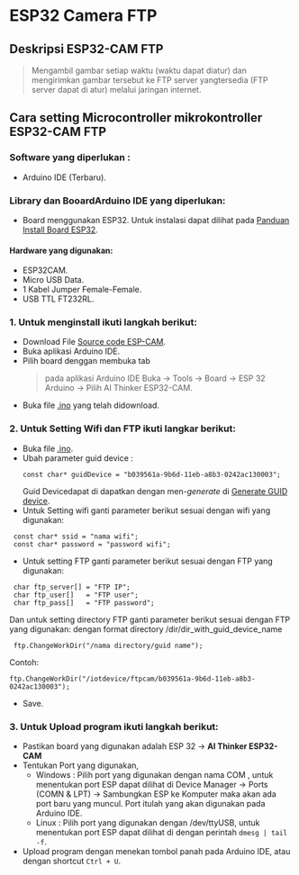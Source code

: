 # ESP32 Camera FTP
## Deskripsi ESP32-CAM FTP
> Mengambil gambar setiap waktu (waktu dapat diatur) dan mengirimkan gambar tersebut ke FTP server yangtersedia (FTP server dapat di atur) melalui jaringan internet.

## Cara setting Microcontroller mikrokontroller ESP32-CAM FTP

### Software yang diperlukan : 
- Arduino IDE (Terbaru).

### Library dan BooardArduino IDE yang diperlukan:
- Board menggunakan ESP32. Untuk instalasi dapat dilihat pada [Panduan Install Board ESP32](https://randomnerdtutorials.com/installing-the-esp32-board-in-arduino-ide-windows-instructions/).

#### Hardware yang digunakan: 
- ESP32CAM.
- Micro USB Data.
- 1 Kabel Jumper Female-Female.
- USB TTL FT232RL. 

### 1. Untuk menginstall ikuti langkah berikut: 
- Download File [Source code ESP-CAM](https://github.com/pptik/esp-cam-ftp.git).
- Buka aplikasi Arduino IDE.
- Pilih board denggan membuka tab 
    > pada aplikasi Arduino IDE Buka -> Tools -> Board -> ESP 32 Arduino -> Pilih AI Thinker ESP32-CAM.
- Buka file [.ino](https://github.com/pptik/esp-cam-ftp/blob/main/esp32_CameraWebServer/esp32_CameraWebServer.ino) yang telah didownload. 

### 2. Untuk Setting Wifi dan FTP ikuti langkar berikut: 
- Buka file [.ino](https://github.com/pptik/esp-cam-ftp/blob/main/esp32_CameraWebServer/esp32_CameraWebServer.ino).
- Ubah parameter guid device :
  ```
  const char* guidDevice = "b039561a-9b6d-11eb-a8b3-0242ac130003";
  ```
  Guid Devicedapat di dapatkan dengan men-_generate_ di [Generate GUID device](https://www.uuidgenerator.net/version1).
- Untuk Setting wifi ganti parameter berikut sesuai dengan wifi yang digunakan: 
 ```
  const char* ssid = "nama wifi";
  const char* password = "password wifi";
 ```
- Untuk setting FTP ganti parameter berikut sesuai dengan FTP yang digunakan:
 ```
  char ftp_server[] = "FTP IP";
  char ftp_user[]   = "FTP user";
  char ftp_pass[]   = "FTP password";
 ```
  Dan untuk setting directory FTP ganti parameter berikut sesuai dengan FTP yang digunakan:
  dengan format directory /dir/dir_with_guid_device_name
 ```
  ftp.ChangeWorkDir("/nama directory/guid name");
 ```
  Contoh: 
  ```
  ftp.ChangeWorkDir("/iotdevice/ftpcam/b039561a-9b6d-11eb-a8b3-0242ac130003");
  ```
- Save.


### 3. Untuk Upload program ikuti langkah berikut:
- Pastikan board yang digunakan adalah ESP 32 -> **AI Thinker ESP32-CAM**
- Tentukan Port yang digunakan, 
  - Windows : Pilih port yang digunakan dengan nama COM , untuk menentukan port ESP dapat dilihat di Device Manager -> Ports (COMN & LPT) -> Sambungkan ESP ke Komputer maka akan ada port baru yang muncul. Port itulah yang akan digunakan pada Arduino IDE.
  - Linux : Pilih port yang digunakan dengan /dev/ttyUSB, untuk menentukan port ESP dapat dilihat di dengan perintah `dmesg | tail -f`.
- Upload program dengan menekan tombol panah pada Arduino IDE, atau dengan shortcut `Ctrl + U`.
